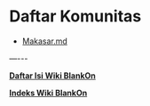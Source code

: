 # Daftar Komunitas

 + [Makasar.md](Assets/Others/Makasar.md)


—---

[**Daftar Isi Wiki BlankOn**](/DaftarIsi/README.md)
 
[**Indeks Wiki BlankOn**](/Indeks.md)
